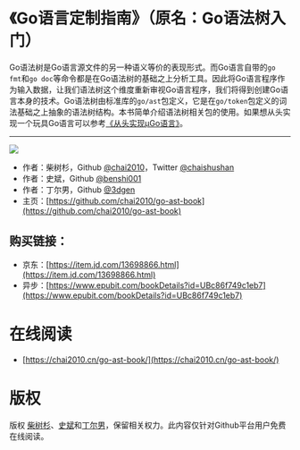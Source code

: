 # 《Go语言定制指南》（原名：Go语法树入门）

Go语法树是Go语言源文件的另一种语义等价的表现形式。而Go语言自带的`go fmt`和`go doc`等命令都是在Go语法树的基础之上分析工具。因此将Go语言程序作为输入数据，让我们语法树这个维度重新审视Go语言程序，我们将得到创建Go语言本身的技术。Go语法树由标准库的`go/ast`包定义，它是在`go/token`包定义的词法基础之上抽象的语法树结构。本书简单介绍语法树相关包的使用。如果想从头实现一个玩具Go语言可以参考[《从头实现µGo语言》](https://github.com/chai2010/ugo-compiler-book)。

---

![](cover.jpg)

- 作者：柴树杉，Github [@chai2010](https://github.com/chai2010)，Twitter [@chaishushan](https://twitter.com/chaishushan)
- 作者：史斌，Github [@benshi001](https://github.com/benshi001)
- 作者：丁尔男，Github [@3dgen](https://github.com/3dgen)
- 主页：[https://github.com/chai2010/go-ast-book](https://github.com/chai2010/go-ast-book)

## 购买链接：

- 京东：[https://item.jd.com/13698866.html](https://item.jd.com/13698866.html)
- 异步：[https://www.epubit.com/bookDetails?id=UBc86f749c1eb7](https://www.epubit.com/bookDetails?id=UBc86f749c1eb7)

<!--
如果你喜欢本书，欢迎到豆瓣评论：

- https://book.douban.com/subject/34442131/
-->

# 在线阅读

- [https://chai2010.cn/go-ast-book/](https://chai2010.cn/go-ast-book/)

# 版权

版权 [柴树杉](https://github.com/chai2010)、[史斌](https://github.com/benshi001)和[丁尔男](https://github.com/3dgen)，保留相关权力。此内容仅针对Github平台用户免费在线阅读。
